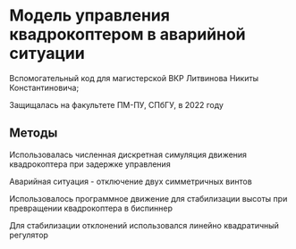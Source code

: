 Модель управления квадрокоптером в аварийной ситуации
========================================

Вспомогательный код для магистерской ВКР Литвинова Никиты Константиновича;

Защищалась на факультете ПМ-ПУ, СПбГУ, в 2022 году


Методы
--------------

Использовалась численная дискретная симуляция движения квадрокоптера при задержке управления

Аварийная ситуация - отключение двух симметричных винтов

Использовалось программное движение для стабилизации высоты при превращении квадрокоптера в биспиннер

Для стабилизации отклонений использовался линейно квадратичный регулятор
